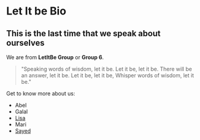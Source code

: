 # Let It be Bio

## This is the last time that we speak about ourselves


We are from **LetItBe Group** or **Group 6**.

>"Speaking words of wisdom, let it be.
>Let it be, let it be.
>There will be an answer, let it be.
>Let it be, let it be,
>Whisper words of wisdom, let it be."

Get to know more about us:
- Abel
- Galal
- [Lisa](./lisa.md)
- Mari
- [Sayed](./intro-sayed.md)

